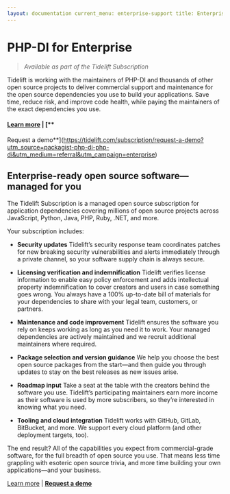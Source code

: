 ```yaml
---
layout: documentation current_menu: enterprise-support title: Enterprise support for PHP-DI
---
```


# PHP-DI for Enterprise

> *Available as part of the Tidelift Subscription*

Tidelift is working with the maintainers of PHP-DI and thousands of other open source projects to deliver commercial
support and maintenance for the open source dependencies you use to build your applications. Save time, reduce risk, and
improve code health, while paying the maintainers of the exact dependencies you use.

#### [Learn more](https://tidelift.com/subscription/pkg/packagist-php-di-php-di?utm_source=packagist-php-di-php-di&utm_medium=referral&utm_campaign=enterprise) | [**
Request a
demo**](https://tidelift.com/subscription/request-a-demo?utm_source=packagist-php-di-php-di&utm_medium=referral&utm_campaign=enterprise)

## Enterprise-ready open source software—managed for you

The Tidelift Subscription is a managed open source subscription for application dependencies covering millions of open
source projects across JavaScript, Python, Java, PHP, Ruby, .NET, and more.

Your subscription includes:

- **Security updates**
  Tidelift’s security response team coordinates patches for new breaking security vulnerabilities and alerts immediately
  through a private channel, so your software supply chain is always secure.

- **Licensing verification and indemnification**
  Tidelift verifies license information to enable easy policy enforcement and adds intellectual property indemnification
  to cover creators and users in case something goes wrong. You always have a 100% up-to-date bill of materials for your
  dependencies to share with your legal team, customers, or partners.

- **Maintenance and code improvement**
  Tidelift ensures the software you rely on keeps working as long as you need it to work. Your managed dependencies are
  actively maintained and we recruit additional maintainers where required.

- **Package selection and version guidance**
  We help you choose the best open source packages from the start—and then guide you through updates to stay on the best
  releases as new issues arise.

- **Roadmap input**
  Take a seat at the table with the creators behind the software you use. Tidelift’s participating maintainers earn more
  income as their software is used by more subscribers, so they’re interested in knowing what you need.

- **Tooling and cloud integration**
  Tidelift works with GitHub, GitLab, BitBucket, and more. We support every cloud platform (and other deployment
  targets, too).

The end result? All of the capabilities you expect from commercial-grade software, for the full breadth of open source
you use. That means less time grappling with esoteric open source trivia, and more time building your own
applications—and your business.

[Learn more](https://tidelift.com/subscription/pkg/packagist-php-di-php-di?utm_source=packagist-php-di-php-di&utm_medium=referral&utm_campaign=enterprise)
| [**Request a
demo**](https://tidelift.com/subscription/request-a-demo?utm_source=packagist-php-di-php-di&utm_medium=referral&utm_campaign=enterprise)
